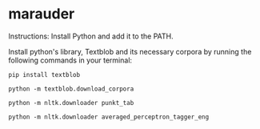 # marauder

Instructions:
  Install Python and add it to the PATH.
  
Install python's library, Textblob and its necessary corpora by running the following commands in your terminal:

	pip install textblob
 
	python -m textblob.download_corpora
 
	python -m nltk.downloader punkt_tab

	python -m nltk.downloader averaged_perceptron_tagger_eng
